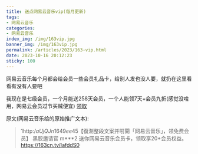 ```yaml
---
title: 送点网易云音乐vip(每月更新)
tags: 
- 网易云音乐
categories: 
- 网易云音乐
index_img: /img/163vip.jpg
banner_img: /img/163vip.jpg
permalink: /articles/2023/163-vip.html
date: 2023-10-16 20:12:23
sticky: 100
---
```


网易云音乐每个月都会给会员一些会员礼品卡，给别人发也没人要，就扔在这里看看有没有人要吧

我现在是七级会员，一个月能送258天会员，一个人能领7天+会员九折(感觉没啥用，网易云会员过节买贼便宜)
[领取](https://163cn.tv/IafddS0)  

原文(网易云音乐给的原始推广文本):

> 1http:/$aUjQJn1649ee45$【復淛整段文案并咑閞「网易云音乐」，领免费会员】 黑胶邀请官 m***2 送你网易云音乐会员卡，领取享20+会员权益。https://163cn.tv/IafddS0
